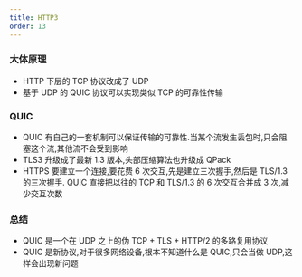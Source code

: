 ```yaml
---
title: HTTP3
order: 13
---
```


### 大体原理

- HTTP 下层的 TCP 协议改成了 UDP
- 基于 UDP 的 QUIC 协议可以实现类似 TCP 的可靠性传输

### QUIC

- QUIC 有⾃己的一套机制可以保证传输的可靠性.当某个流发生丢包时,只会阻塞这个流,其他流不会受到影响
- TLS3 升级成了最新 1.3 版本,头部压缩算法也升级成 QPack
- HTTPS 要建立一个连接,要花费 6 次交互,先是建⽴三次握手,然后是 TLS/1.3 的三次握手. QUIC 直接把以往的 TCP 和 TLS/1.3 的 6 次交互合并成 3 次,减少交互次数

### 总结

- QUIC 是⼀个在 UDP 之上的伪 TCP + TLS + HTTP/2 的多路复用协议
- QUIC 是新协议,对于很多网络设备,根本不知道什么是 QUIC,只会当做 UDP,这样会出现新问题
